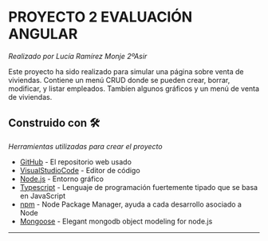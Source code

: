 # PROYECTO 2 EVALUACIÓN ANGULAR

_Realizado por Lucía Ramírez Monje 2ºAsir_

Este proyecto ha sido realizado para simular una página sobre venta de viviendas.
Contiene un menú CRUD donde se pueden crear, borrar, modificar, y listar empleados.
Tambíen algunos gráficos y un menú de venta de viviendas.


## Construido con 🛠️

_Herramientas utilizadas para crear el proyecto_

* [GitHub](https://github.com/) - El repositorio web usado
* [VisualStudioCode](https://code.visualstudio.com/) - Editor de código
* [Node.js](https://nodejs.org/es/) - Entorno gráfico
* [Typescript](https://www.typescriptlang.org/) - Lenguaje de programación fuertemente tipado que se basa en JavaScript
* [npm](https://www.npmjs.com/) -  Node Package Manager, ayuda a cada desarrollo asociado a Node
* [Mongoose](https://mongoosejs.com/) -  Elegant mongodb object modeling for node.js

---
